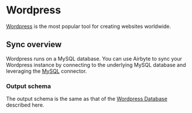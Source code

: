 # Wordpress

[Wordpress](https://wordpress.org/) is the most popular tool for creating websites worldwide.

## Sync overview

Wordpress runs on a MySQL database. You can use Airbyte to sync your Wordpress instance by connecting to the underlying MySQL database and leveraging the [MySQL](./mysql.md) connector.  

### Output schema
The output schema is the same as that of the [Wordpress Database](https://codex.wordpress.org/Database_Description) described here. 
